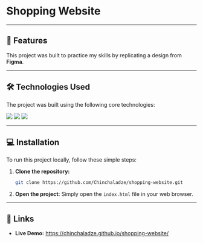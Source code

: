 # Shopping Website

---

## 🚀 Features

This project was built to practice my skills by replicating a design from **Figma**.

---

## 🛠️ Technologies Used

The project was built using the following core technologies:

<img src="https://img.shields.io/badge/HTML5-E34F26?style=for-the-badge&logo=html5&logoColor=white" /> <img src="https://img.shields.io/badge/CSS3-1572B6?style=for-the-badge&logo=css3&logoColor=white" /> <img src="https://img.shields.io/badge/JavaScript-F7DF1E?style=for-the-badge&logo=javascript&logoColor=black" />

---

## 💻 Installation

To run this project locally, follow these simple steps:

1.  **Clone the repository:**
    ```bash
    git clone https://github.com/Chinchaladze/shopping-website.git
    ```
2.  **Open the project:**
    Simply open the `index.html` file in your web browser.

---

## 🔗 Links

-   **Live Demo:** https://chinchaladze.github.io/shopping-website/
